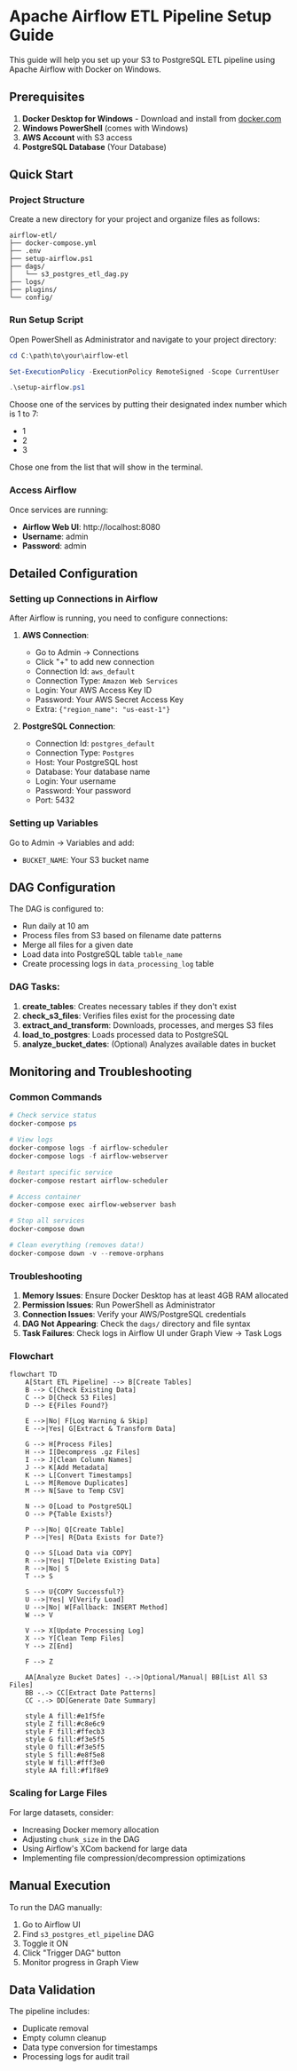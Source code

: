 # Apache Airflow ETL Pipeline Setup Guide

This guide will help you set up your S3 to PostgreSQL ETL pipeline using Apache Airflow with Docker on Windows.

## Prerequisites

1. **Docker Desktop for Windows** - Download and install from [docker.com](https://www.docker.com/products/docker-desktop/)
2. **Windows PowerShell** (comes with Windows)
3. **AWS Account** with S3 access
4. **PostgreSQL Database** (Your Database)

## Quick Start

###  Project Structure
Create a new directory for your project and organize files as follows:
```
airflow-etl/
├── docker-compose.yml
├── .env
├── setup-airflow.ps1
├── dags/
│   └── s3_postgres_etl_dag.py
├── logs/
├── plugins/
└── config/
```

### Run Setup Script
Open PowerShell as Administrator and navigate to your project directory:

```powershell
cd C:\path\to\your\airflow-etl

Set-ExecutionPolicy -ExecutionPolicy RemoteSigned -Scope CurrentUser

.\setup-airflow.ps1
```
Choose one of the services by putting their designated index number which is 1 to 7:
- 1
- 2
- 3


Chose one from the list that will show in the terminal.

### Access Airflow
Once services are running:
- **Airflow Web UI**: http://localhost:8080
- **Username**: admin
- **Password**: admin

## Detailed Configuration

### Setting up Connections in Airflow

After Airflow is running, you need to configure connections:

1. **AWS Connection**:
   - Go to Admin → Connections
   - Click "+" to add new connection
   - Connection Id: `aws_default`
   - Connection Type: `Amazon Web Services`
   - Login: Your AWS Access Key ID
   - Password: Your AWS Secret Access Key
   - Extra: `{"region_name": "us-east-1"}`

2. **PostgreSQL Connection**:
   - Connection Id: `postgres_default`
   - Connection Type: `Postgres`
   - Host: Your PostgreSQL host
   - Database: Your database name
   - Login: Your username
   - Password: Your password
   - Port: 5432

### Setting up Variables

Go to Admin → Variables and add:
- `BUCKET_NAME`: Your S3 bucket name

## DAG Configuration

The DAG is configured to:
- Run daily at 10 am
- Process files from S3 based on filename date patterns
- Merge all files for a given date
- Load data into PostgreSQL table `table_name`
- Create processing logs in `data_processing_log` table

### DAG Tasks:
1. **create_tables**: Creates necessary tables if they don't exist
2. **check_s3_files**: Verifies files exist for the processing date
3. **extract_and_transform**: Downloads, processes, and merges S3 files
4. **load_to_postgres**: Loads processed data to PostgreSQL
5. **analyze_bucket_dates**: (Optional) Analyzes available dates in bucket


## Monitoring and Troubleshooting

### Common Commands

```powershell
# Check service status
docker-compose ps

# View logs
docker-compose logs -f airflow-scheduler
docker-compose logs -f airflow-webserver

# Restart specific service
docker-compose restart airflow-scheduler

# Access container
docker-compose exec airflow-webserver bash

# Stop all services
docker-compose down

# Clean everything (removes data!)
docker-compose down -v --remove-orphans
```

### Troubleshooting

1. **Memory Issues**: Ensure Docker Desktop has at least 4GB RAM allocated
2. **Permission Issues**: Run PowerShell as Administrator
3. **Connection Issues**: Verify your AWS/PostgreSQL credentials
4. **DAG Not Appearing**: Check the `dags/` directory and file syntax
5. **Task Failures**: Check logs in Airflow UI under Graph View → Task Logs


### Flowchart
```
flowchart TD
    A[Start ETL Pipeline] --> B[Create Tables]
    B --> C[Check Existing Data]
    C --> D[Check S3 Files]
    D --> E{Files Found?}
    
    E -->|No| F[Log Warning & Skip]
    E -->|Yes| G[Extract & Transform Data]
    
    G --> H[Process Files]
    H --> I[Decompress .gz Files]
    I --> J[Clean Column Names]
    J --> K[Add Metadata]
    K --> L[Convert Timestamps]
    L --> M[Remove Duplicates]
    M --> N[Save to Temp CSV]
    
    N --> O[Load to PostgreSQL]
    O --> P{Table Exists?}
    
    P -->|No| Q[Create Table]
    P -->|Yes| R{Data Exists for Date?}
    
    Q --> S[Load Data via COPY]
    R -->|Yes| T[Delete Existing Data]
    R -->|No| S
    T --> S
    
    S --> U{COPY Successful?}
    U -->|Yes| V[Verify Load]
    U -->|No| W[Fallback: INSERT Method]
    W --> V
    
    V --> X[Update Processing Log]
    X --> Y[Clean Temp Files]
    Y --> Z[End]
    
    F --> Z
    
    AA[Analyze Bucket Dates] -.->|Optional/Manual| BB[List All S3 Files]
    BB -.-> CC[Extract Date Patterns]
    CC -.-> DD[Generate Date Summary]
    
    style A fill:#e1f5fe
    style Z fill:#c8e6c9
    style F fill:#ffecb3
    style G fill:#f3e5f5
    style O fill:#f3e5f5
    style S fill:#e8f5e8
    style W fill:#fff3e0
    style AA fill:#f1f8e9
```

### Scaling for Large Files

For large datasets, consider:
- Increasing Docker memory allocation
- Adjusting `chunk_size` in the DAG
- Using Airflow's XCom backend for large data
- Implementing file compression/decompression optimizations

## Manual Execution

To run the DAG manually:
1. Go to Airflow UI
2. Find `s3_postgres_etl_pipeline` DAG
3. Toggle it ON
4. Click "Trigger DAG" button
5. Monitor progress in Graph View

## Data Validation

The pipeline includes:
- Duplicate removal
- Empty column cleanup
- Data type conversion for timestamps
- Processing logs for audit trail
